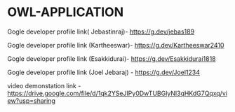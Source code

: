 # OWL-APPLICATION

Gogle developer profile link( Jebastinraj)- https://g.dev/jebas189

Gogle developer profile link (Kartheeswar)- https://g.dev/Kartheeswar2410

Gogle developer profile link (Esakkidurai)- https://g.dev/Esakkidurai1818

Gogle developer profile link (Joel Jebaraj) - https://g.dev/Joel1234


video demonstation link - https://drive.google.com/file/d/1qk2YSeJIPy0DwTUBGlyNl3qHKdG7Qqxq/view?usp=sharing
